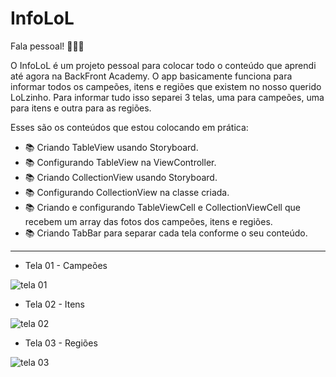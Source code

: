 # InfoLoL

Fala pessoal! 🚀🚀🚀

O InfoLoL é um projeto pessoal para colocar todo o conteúdo que aprendi até agora na BackFront Academy. O app basicamente funciona para informar todos os campeões, itens e regiões que existem no nosso querido LoLzinho.
Para informar tudo isso separei 3 telas, uma para campeões, uma para itens e outra para as regiões.

Esses são os conteúdos que estou colocando em prática:

- 📚 Criando TableView usando Storyboard.
- 📚 Configurando TableView na ViewController.
- 📚 Criando CollectionView usando Storyboard.
- 📚 Configurando CollectionView na classe criada.
- 📚 Criando e configurando TableViewCell e CollectionViewCell que recebem um array das fotos dos campeões, itens e regiões.
- 📚 Criando TabBar para separar cada tela conforme o seu conteúdo.
-------


- Tela 01 - Campeões

![tela 01](https://github.com/EnzoGRodrigues/InfoLoL/assets/97136552/c59e9454-b1e0-442f-a297-8e399855cc07)


- Tela 02 - Itens

![tela 02](https://github.com/EnzoGRodrigues/InfoLoL/assets/97136552/cc2ed01b-fc27-462c-adab-5f52babaca77)


- Tela 03 - Regiões

![tela 03](https://github.com/EnzoGRodrigues/InfoLoL/assets/97136552/c7bfc47f-dbbe-4516-abb7-c7812f71f838)
